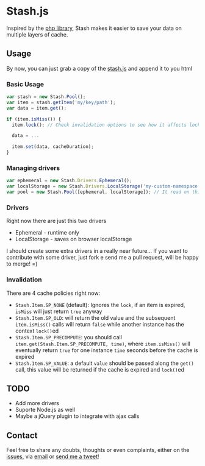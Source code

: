 # Stash.js #

Inspired by the [php library](https://github.com/tedivm/Stash), Stash makes it easier to save your data on multiple layers of cache.

## Usage ##

By now, you can just grab a copy of the [stash.js](https://raw.githubusercontent.com/tadeuzagallo/stash.js/master/src/stash.js) and append it to you html

### Basic Usage ###

```javascript
var stash = new Stash.Pool();
var item = stash.getItem('my/key/path');
var data = item.get();

if (item.isMiss()) {
  item.lock(); // Check invalidation options to see how it affects lock behavior

  data = ...

  item.set(data, cacheDuration);
}
```

### Managing drivers ###

```javascript
var ephemeral = new Stash.Drivers.Ephemeral();
var localStorage = new Stash.Drivers.LocalStorage('my-custom-namespace');
var pool = new Stash.Pool([ephemeral, localStorage]); // It read on this order, and writes in reverse order
```

### Drivers ###

Right now there are just this two drivers

* Ephemeral - runtime only
* LocalStorage - saves on browser localStorage

I should create some extra drivers in a really near future... If you want to contribute with some driver, just fork e send me a pull request, will be happy to merge! =)

### Invalidation ###

There are 4 cache policies right now:

* `Stash.Item.SP_NONE` (default): Ignores the `lock`, if an item is expired, `isMiss` will just return `true` anyway
* `Stash.Item.SP_OLD`: will return the old value and the subsequent `item.isMiss()` calls will return `false` while another instance has the context `lock()`ed
* `Stash.Item.SP_PRECOMPUTE`: you should call `item.get(Stash.Item.SP_PRECOMPUTE, time)`, where `item.isMiss()` will eventually return `true` for one instance `time` seconds before the cache is expired
* `Stash.Item.SP_VALUE`: a default `value` should be passed along the `get()` call, this value will be returned if the cache is expired and `lock()`ed

## TODO ##

* Add more drivers
* Suporte Node.js as well
* Maybe a jQuery plugin to integrate with ajax calls

## Contact ##

Feel free to share any doubts, thoughts or even complaints, either on the [issues](https://github.com/tadeuzagallo/stash.js/issues), via [email](mailto:tadeuzagallo@gmail.com) or [send me a tweet](https://twitter.com/tadeuzagallo)!
